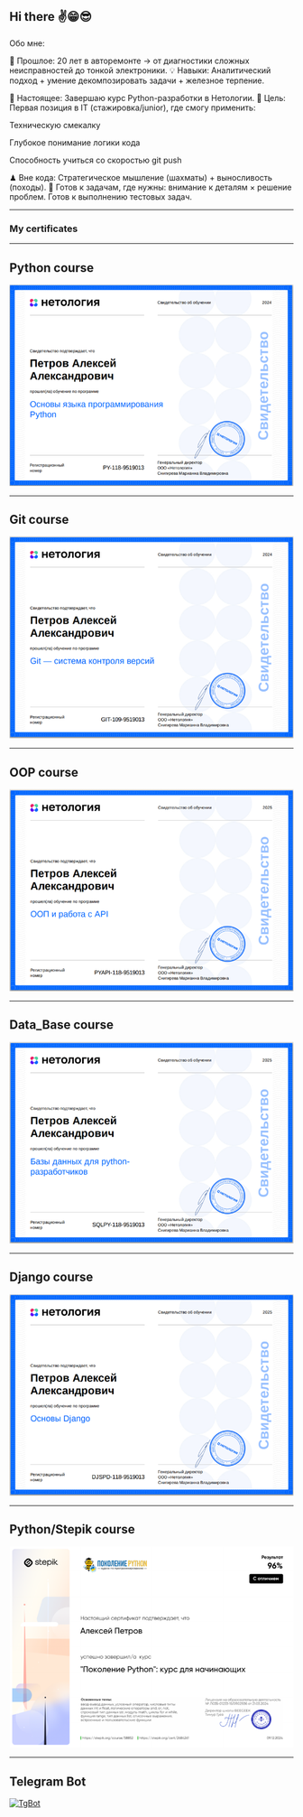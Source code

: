 ## Hi there ✌️😁😎
Обо мне:

🔧 Прошлое: 20 лет в авторемонте → от диагностики сложных неисправностей до тонкой электроники.
💡 Навыки: Аналитический подход + умение декомпозировать задачи + железное терпение.

🐍 Настоящее: Завершаю курс Python-разработки в Нетологии.
🚀 Цель: Первая позиция в IT (стажировка/junior), где смогу применить:

Техническую смекалку

Глубокое понимание логики кода

Способность учиться со скоростью git push

♟ Вне кода: Стратегическое мышление (шахматы) + выносливость (походы).
📩 Готов к задачам, где нужны: внимание к деталям × решение проблем.
Готов к выполнению тестовых задач.

---
### My certificates
---
## Python course

[![Python Base](certificates/Python_Base.png)](certificates/certificate(1).pdf)

---
## Git course

[![GIT](certificates/GIT.png)](certificates/certificate(2).pdf)

---
## OOP course

[![OOP](certificates/OOP_API.png)](certificates/certificate(3).pdf)

---
## Data_Base course

[![DB](certificates/Data_Bases.png)](certificates/certificate(4).pdf)

---
## Django course

[![Django](certificates/Django.png)](certificates/certificate(5).pdf)

---
## Python/Stepik course

[![Stepik](certificates/Stepik.png)](certificates/certificate(6).pdf)

---
## Telegram Bot

[![TgBot](сertificates/Tg_Bot.png)](certificates/certificate(7).pdf)

